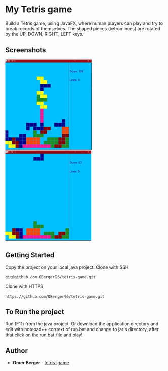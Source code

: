 # My Tetris game
Build a Tetris game, using JavaFX, where human players can play and try to break records of themselves. 
The shaped pieces (tetrominoes) are rotated by the UP, DOWN, RIGHT, LEFT keys.
 
## Screenshots
![screenshot](https://github.com/OBerger96/tetris-game/blob/master/images/tetris0.jpeg)
![screenshot](https://github.com/OBerger96/tetris-game/blob/master/images/tetris1.jpeg)

## Getting Started
Copy the project on your local java project:
Clone with SSH 
```
git@github.com:OBerger96/tetris-game.git
```
Clone with HTTPS
```
https://github.com/OBerger96/tetris-game.git
```
## To Run the project
Run (F11) from the java project.
Or download the application directory and edit with notepad++ context of run.bat and change to jar's directory, after that click on the run.bat file and play!

## Author
* **Omer Berger** - [tetris-game](https://github.com/OBerger96/tetris-game)

